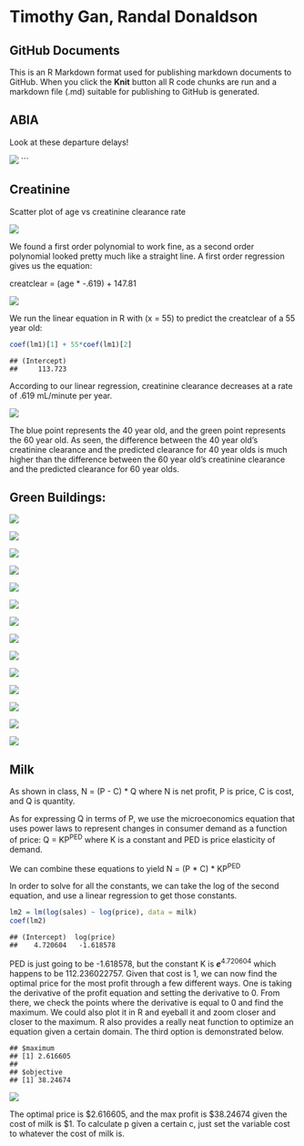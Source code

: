 Timothy Gan, Randal Donaldson
================

## GitHub Documents

This is an R Markdown format used for publishing markdown documents to
GitHub. When you click the **Knit** button all R code chunks are run and
a markdown file (.md) suitable for publishing to GitHub is generated.

## ABIA

Look at these departure delays\!

![](Exercise1_files/figure-gfm/ABIA-1.png)<!-- --> \`\`\`

## Creatinine

Scatter plot of age vs creatinine clearance rate

![](Exercise1_files/figure-gfm/creatinine1-1.png)<!-- -->

We found a first order polynomial to work fine, as a second order
polynomial looked pretty much like a straight line. A first order
regression gives us the equation:

creatclear = (age \* -.619) + 147.81

![](Exercise1_files/figure-gfm/creatinine2-1.png)<!-- -->

We run the linear equation in R with \(x = 55\) to predict the
creatclear of a 55 year old:

``` r
coef(lm1)[1] + 55*coef(lm1)[2]
```

    ## (Intercept) 
    ##     113.723

According to our linear regression, creatinine clearance decreases at a
rate of .619 mL/minute per year.

![](Exercise1_files/figure-gfm/creatinine4-1.png)<!-- -->

The blue point represents the 40 year old, and the green point
represents the 60 year old. As seen, the difference between the 40 year
old’s creatinine clearance and the predicted clearance for 40 year olds
is much higher than the difference between the 60 year old’s creatinine
clearance and the predicted clearance for 60 year olds.

## Green Buildings:

![](Exercise1_files/figure-gfm/greenbuildings-1.png)<!-- -->

![](Exercise1_files/figure-gfm/greenbuildings2-1.png)<!-- -->

![](Exercise1_files/figure-gfm/greenbuildings3a-1.png)<!-- -->

![](Exercise1_files/figure-gfm/greenbuildings3b-1.png)<!-- -->

![](Exercise1_files/figure-gfm/greenbuildings3-1.png)<!-- -->

![](Exercise1_files/figure-gfm/greenbuildings3f-1.png)<!-- -->

![](Exercise1_files/figure-gfm/greenbuildings4a-1.png)<!-- -->

![](Exercise1_files/figure-gfm/greenbuildings4b-1.png)<!-- -->

![](Exercise1_files/figure-gfm/greenbuildings5-1.png)<!-- -->

![](Exercise1_files/figure-gfm/greenbuildings5a-1.png)<!-- -->

![](Exercise1_files/figure-gfm/greenbuildings5b-1.png)<!-- -->

![](Exercise1_files/figure-gfm/greenbuildings5c-1.png)<!-- -->

![](Exercise1_files/figure-gfm/greenbuildings5d-1.png)<!-- -->

![](Exercise1_files/figure-gfm/greenbuildings6-1.png)<!-- -->

## Milk

As shown in class, N = (P - C) \* Q where N is net profit, P is price, C
is cost, and Q is quantity.

As for expressing Q in terms of P, we use the microeconomics equation
that uses power laws to represent changes in consumer demand as a
function of price: Q = KP<sup>PED</sup> where K is a constant and PED is
price elasticity of demand.

We can combine these equations to yield N = (P \* C) \* KP<sup>PED</sup>

In order to solve for all the constants, we can take the log of the
second equation, and use a linear regression to get those constants.

``` r
lm2 = lm(log(sales) ~ log(price), data = milk)
coef(lm2)
```

    ## (Intercept)  log(price) 
    ##    4.720604   -1.618578

PED is just going to be -1.618578, but the constant K is
***e***<sup>4.720604</sup> which happens to be 112.236022757. Given that
cost is 1, we can now find the optimal price for the most profit through
a few different ways. One is taking the derivative of the profit
equation and setting the derivative to 0. From there, we check the
points where the derivative is equal to 0 and find the maximum. We could
also plot it in R and eyeball it and zoom closer and closer to the
maximum. R also provides a really neat function to optimize an equation
given a certain domain. The third option is demonstrated below.

    ## $maximum
    ## [1] 2.616605
    ## 
    ## $objective
    ## [1] 38.24674

![](Exercise1_files/figure-gfm/milk2-1.png)<!-- -->

The optimal price is $2.616605, and the max profit is $38.24674 given
the cost of milk is $1. To calculate p given a certain c, just set the
variable cost to whatever the cost of milk is.
